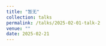 ```yaml
---
title: "暂无"
collection: talks
permalink: /talks/2025-02-01-talk-2
venue: ""
date: 2025-02-21
---
```


